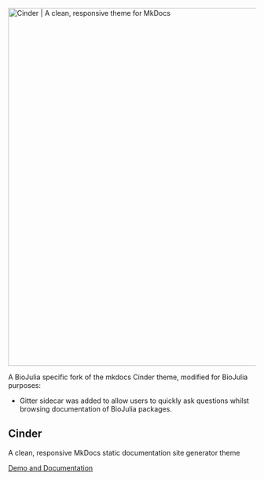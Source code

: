 <a href="http://sourcefoundry.org/cinder/"><img src="img/header.png" alt="Cinder | A clean, responsive theme for MkDocs" width="728"></a>

A BioJulia specific fork of the mkdocs Cinder theme, modified for BioJulia purposes:

- Gitter sidecar was added to allow users to quickly ask questions whilst browsing documentation of BioJulia packages.


## Cinder

A clean, responsive MkDocs static documentation site generator theme

[Demo and Documentation](http://sourcefoundry.org/cinder/)



